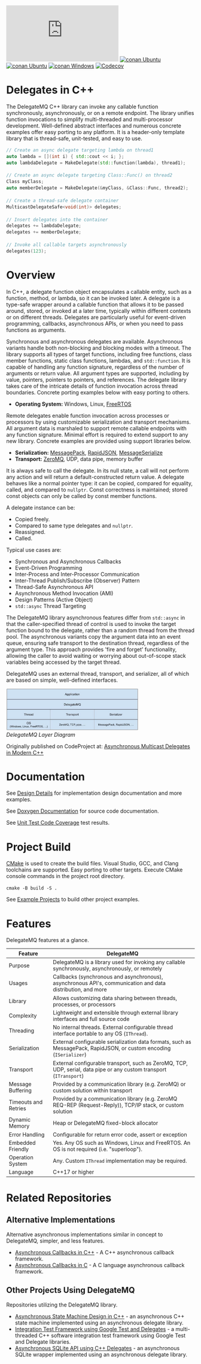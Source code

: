 ![License MIT](https://img.shields.io/github/license/BehaviorTree/BehaviorTree.CPP?color=blue)
[![conan Ubuntu](https://github.com/endurodave/cpp-async-delegate/actions/workflows/cmake_ubuntu.yml/badge.svg)](https://github.com/endurodave/cpp-async-delegate/actions/workflows/cmake_ubuntu.yml)
[![conan Ubuntu](https://github.com/endurodave/cpp-async-delegate/actions/workflows/cmake_clang.yml/badge.svg)](https://github.com/endurodave/cpp-async-delegate/actions/workflows/cmake_clang.yml)
[![conan Windows](https://github.com/endurodave/cpp-async-delegate/actions/workflows/cmake_windows.yml/badge.svg)](https://github.com/endurodave/cpp-async-delegate/actions/workflows/cmake_windows.yml)
[![Codecov](https://codecov.io/gh/endurodave/cpp-async-delegate/branch/master/graph/badge.svg)](https://app.codecov.io/gh/endurodave/cpp-async-delegate)

# Delegates in C++

The DelegateMQ C++ library can invoke any callable function synchronously, asynchronously, or on a remote endpoint. The library unifies function invocations to simplify multi-threaded and multi-processor development. Well-defined abstract interfaces and numerous concrete examples offer easy porting to any platform. It is a header-only template library that is thread-safe, unit-tested, and easy to use.

```cpp
// Create an async delegate targeting lambda on thread1
auto lambda = [](int i) { std::cout << i; };
auto lambdaDelegate = MakeDelegate(std::function(lambda), thread1);

// Create an async delegate targeting Class::Func() on thread2
Class myClass;
auto memberDelegate = MakeDelegate(&myClass, &Class::Func, thread2);

// Create a thread-safe delegate container
MulticastDelegateSafe<void(int)> delegates;

// Insert delegates into the container 
delegates += lambdaDelegate;
delegates += memberDelegate;

// Invoke all callable targets asynchronously 
delegates(123);
```

# Overview

In C++, a delegate function object encapsulates a callable entity, such as a function, method, or lambda, so it can be invoked later. A delegate is a type-safe wrapper around a callable function that allows it to be passed around, stored, or invoked at a later time, typically within different contexts or on different threads. Delegates are particularly useful for event-driven programming, callbacks, asynchronous APIs, or when you need to pass functions as arguments.

Synchronous and asynchronous delegates are available. Asynchronous variants handle both non-blocking and blocking modes with a timeout. The library supports all types of target functions, including free functions, class member functions, static class functions, lambdas, and `std::function`. It is capable of handling any function signature, regardless of the number of arguments or return value. All argument types are supported, including by value, pointers, pointers to pointers, and references. The delegate library takes care of the intricate details of function invocation across thread boundaries. Concrete porting examples below with easy porting to others.

* **Operating System:** Windows, Linux, [FreeRTOS](https://github.com/FreeRTOS/FreeRTOS)

Remote delegates enable function invocation across processes or processors by using customizable serialization and transport mechanisms. All argument data is marshaled to support remote callable endpoints with any function signature. Minimal effort is required to extend support to any new library. Concrete examples are provided using support libraries below. 

* **Serialization:** [MessagePack](https://msgpack.org/index.html), [RapidJSON](https://github.com/Tencent/rapidjson), [MessageSerialize](https://github.com/endurodave/MessageSerialize)
* **Transport:** [ZeroMQ](https://zeromq.org/), UDP, data pipe, memory buffer
 
It is always safe to call the delegate. In its null state, a call will not perform any action and will return a default-constructed return value. A delegate behaves like a normal pointer type: it can be copied, compared for equality, called, and compared to `nullptr`. Const correctness is maintained; stored const objects can only be called by const member functions.

 A delegate instance can be:

 * Copied freely.
 * Compared to same type delegates and `nullptr`.
 * Reassigned.
 * Called.
 
Typical use cases are:

* Synchronous and Asynchronous Callbacks
* Event-Driven Programming
* Inter-Process and Inter-Processor Communication 
* Inter-Thread Publish/Subscribe (Observer) Pattern
* Thread-Safe Asynchronous API
* Asynchronous Method Invocation (AMI) 
* Design Patterns (Active Object)
* `std::async` Thread Targeting

The DelegateMQ library asynchronous features differ from `std::async` in that the caller-specified thread of control is used to invoke the target function bound to the delegate, rather than a random thread from the thread pool. The asynchronous variants copy the argument data into an event queue, ensuring safe transport to the destination thread, regardless of the argument type. This approach provides 'fire and forget' functionality, allowing the caller to avoid waiting or worrying about out-of-scope stack variables being accessed by the target thread.

DelegateMQ uses an external thread, transport, and serializer, all of which are based on simple, well-defined interfaces.

<img src="docs/LayerDiagram.jpg" alt="DelegateMQ Layer Diagram" style="width:70%;"><br>
*DelegateMQ Layer Diagram*


Originally published on CodeProject at: <a href="https://www.codeproject.com/Articles/5277036/Asynchronous-Multicast-Delegates-in-Modern-Cpluspl">Asynchronous Multicast Delegates in Modern C++</a>

# Documentation

 See [Design Details](docs/DETAILS.md) for implementation design documentation and more examples.

 See [Doxygen Documentation](https://endurodave.github.io/cpp-async-delegate/html/index.html) for source code documentation. 

 See [Unit Test Code Coverage](https://app.codecov.io/gh/endurodave/cpp-async-delegate) test results.

# Project Build

<a href="https://www.cmake.org">CMake</a> is used to create the build files. Visual Studio, GCC, and Clang toolchains are supported. Easy porting to other targets. Execute CMake console commands in the project root directory. 

`cmake -B build -S .`

See [Example Projects](docs/DETAILS.md#example-projects) to build other project examples.

# Features

DelegateMQ features at a glance. 

| Feature | DelegateMQ |
| --- | --- |
| Purpose | DelegateMQ is a library used for invoking any callable synchronously, asynchronously, or remotely |
| Usages | Callbacks (synchronous and asynchronous), asynchronous API's, communication and data distribution, and more |
| Library | Allows customizing data sharing between threads, processes, or processors |
| Complexity | Lightweight and extensible through external library interfaces and full source code |
| Threading | No internal threads. External configurable thread interface portable to any OS (`IThread`). |
| Serialization | External configurable serialization data formats, such as MessagePack, RapidJSON, or custom encoding (`ISerializer`) |
| Transport | External configurable transport, such as ZeroMQ, TCP, UDP, serial, data pipe or any custom transport (`ITransport`)  |
| Message Buffering | Provided by a communication library (e.g. ZeroMQ) or custom solution within transport |
| Timeouts and Retries | Provided by a communication library (e.g. ZeroMQ REQ-REP (Request-Reply)), TCP/IP stack, or custom solution |
| Dynamic Memory | Heap or DelegateMQ fixed-block allocator |
| Error Handling | Configurable for return error code, assert or exception |
| Embedded Friendly | Yes. Any OS such as Windows, Linux and FreeRTOS. An OS is not required (i.e. "superloop"). |
| Operation System | Any. Custom `IThread` implementation may be required. |
| Language | C++17 or higher |

# Related Repositories

## Alternative Implementations

Alternative asynchronous implementations similar in concept to DelegateMQ, simpler, and less features.

* <a href="https://github.com/endurodave/AsyncCallback">Asynchronous Callbacks in C++</a> - A C++ asynchronous callback framework.
* <a href="https://github.com/endurodave/C_AsyncCallback">Asynchronous Callbacks in C</a> - A C language asynchronous callback framework.

## Other Projects Using DelegateMQ

Repositories utilizing the DelegateMQ library.

* <a href="https://github.com/endurodave/AsyncStateMachine">Asynchronous State Machine Design in C++</a> - an asynchronous C++ state machine implemented using an asynchronous delegate library.
* <a href="https://github.com/endurodave/IntegrationTestFramework">Integration Test Framework using Google Test and Delegates</a> - a multi-threaded C++ software integration test framework using Google Test and Delegate libraries.
* <a href="https://github.com/endurodave/Async-SQLite">Asynchronous SQLite API using C++ Delegates</a> - an asynchronous SQLite wrapper implemented using an asynchronous delegate library.







